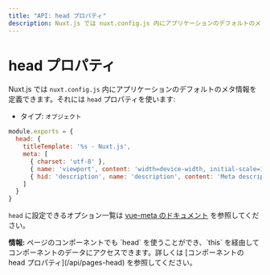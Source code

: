 ```yaml
---
title: "API: head プロパティ"
description: Nuxt.js では nuxt.config.js 内にアプリケーションのデフォルトのメタ情報を定義できます。
---
```


<!-- title: "API: The head Property" -->
<!-- description: Nuxt.js let you define all default meta for your application inside nuxt.config.js. -->

<!-- # The head Property -->

# head プロパティ

<!-- \> Nuxt.js let you define all default meta for your application inside `nuxt.config.js`, use the same `head` property: -->

Nuxt.js では `nuxt.config.js` 内にアプリケーションのデフォルトのメタ情報を定義できます。それには `head` プロパティを使います:

<!-- - Type: `Object` -->

- タイプ: `オブジェクト`

```js
module.exports = {
  head: {
    titleTemplate: '%s - Nuxt.js',
    meta: [
      { charset: 'utf-8' },
      { name: 'viewport', content: 'width=device-width, initial-scale=1' },
      { hid: 'description', name: 'description', content: 'Meta description' }
    ]
  }
}
```

<!-- To know the list of options you can give to `head`, take a look at [vue-meta documentation](https://github.com/declandewet/vue-meta#recognized-metainfo-properties). -->

`head` に設定できるオプション一覧は [vue-meta のドキュメント](https://github.com/declandewet/vue-meta#recognized-metainfo-properties) を参照してください。

<!-- <p class="Alert Alert--teal"><b>INFO:</b> You can also use `head` in the page components and access to the component data through `this`, see [component head property](/api/pages-head).</p> -->

<p class="Alert Alert--teal"><b>情報:</b> ページのコンポーネントでも `head` を使うことができ、`this` を経由してコンポーネントのデータにアクセスできます。詳しくは [コンポーネントの head プロパティ](/api/pages-head) を参照してください。</p>

